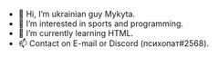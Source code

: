 - 👋 Hi, I’m ukrainian guy Mykyta.
- 👀 I’m interested in sports and programming.
- 🌱 I’m currently learning HTML.
- 📫 Contact on E-mail or Discord (психопат#2568).

<!---
Nik1tos295/Nik1tos295 is a ✨ special ✨ repository because its `README.md` (this file) appears on your GitHub profile.
You can click the Preview link to take a look at your changes.
--->

